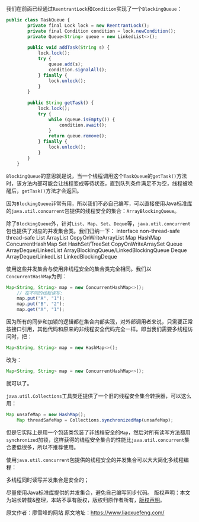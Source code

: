 


我们在前面已经通过`ReentrantLock`和`Condition`实现了一个`BlockingQueue`：


```js 
public class TaskQueue {
        private final Lock lock = new ReentrantLock();
        private final Condition condition = lock.newCondition();
        private Queue<String> queue = new LinkedList<>();
    
        public void addTask(String s) {
            lock.lock();
            try {
                queue.add(s);
                condition.signalAll();
            } finally {
                lock.unlock();
            }
        }
    
        public String getTask() {
            lock.lock();
            try {
                while (queue.isEmpty()) {
                    condition.await();
                }
                return queue.remove();
            } finally {
                lock.unlock();
            }
        }
    }
```

`BlockingQueue`的意思就是说，当一个线程调用这个`TaskQueue`的`getTask()`方法时，该方法内部可能会让线程变成等待状态，直到队列条件满足不为空，线程被唤醒后，`getTask()`方法才会返回。

因为`BlockingQueue`非常有用，所以我们不必自己编写，可以直接使用Java标准库的`java.util.concurrent`包提供的线程安全的集合：`ArrayBlockingQueue`。

除了`BlockingQueue`外，针对`List`、`Map`、`Set`、`Deque`等，`java.util.concurrent`包也提供了对应的并发集合类。我们归纳一下：
interface non-thread-safe thread-safe List ArrayList CopyOnWriteArrayList Map HashMap ConcurrentHashMap Set HashSet/TreeSet CopyOnWriteArraySet Queue ArrayDeque/LinkedList ArrayBlockingQueue/LinkedBlockingQueue Deque ArrayDeque/LinkedList LinkedBlockingDeque

使用这些并发集合与使用非线程安全的集合类完全相同。我们以`ConcurrentHashMap`为例：


```js 
Map<String, String> map = new ConcurrentHashMap<>();
    // 在不同的线程读写:
    map.put("A", "1");
    map.put("B", "2");
    map.get("A", "1");
```

因为所有的同步和加锁的逻辑都在集合内部实现，对外部调用者来说，只需要正常按接口引用，其他代码和原来的非线程安全代码完全一样。即当我们需要多线程访问时，把：


```js 
Map<String, String> map = new HashMap<>();
```

改为：


```js 
Map<String, String> map = new ConcurrentHashMap<>();
```

就可以了。

`java.util.Collections`工具类还提供了一个旧的线程安全集合转换器，可以这么用：

```js 
Map unsafeMap = new HashMap();
    Map threadSafeMap = Collections.synchronizedMap(unsafeMap);
```

但是它实际上是用一个包装类包装了非线程安全的`Map`，然后对所有读写方法都用`synchronized`加锁，这样获得的线程安全集合的性能比`java.util.concurrent`集合要低很多，所以不推荐使用。

使用`java.util.concurrent`包提供的线程安全的并发集合可以大大简化多线程编程：

多线程同时读写并发集合是安全的；

尽量使用Java标准库提供的并发集合，避免自己编写同步代码。
版权声明：本文为站长转载&整理，本站不享有版权，版权归原作者所有，[版权声明](https://gitee.com/hezhiyuan007/java-notes/raw/master/disclaimer.md)。




原文作者：廖雪峰的网站 原文地址：https://www.liaoxuefeng.com/